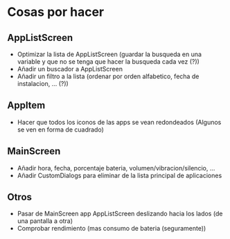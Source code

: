 # Cosas por hacer

## AppListScreen

- Optimizar la lista de AppListScreen (guardar la busqueda en una variable y que no se tenga que hacer la busqueda cada vez (?))
- Añadir un buscador a AppListScreen
- Añadir un filtro a la lista (ordenar por orden alfabetico, fecha de instalacion, ... (?))

## AppItem

- Hacer que todos los iconos de las apps se vean redondeados (Algunos se ven en forma de cuadrado)

## MainScreen

- Añadir hora, fecha, porcentaje bateria, volumen/vibracion/silencio, ...
- Añadir CustomDialogs para eliminar de la lista principal de aplicaciones

## Otros

- Pasar de MainScreen app AppListScreen deslizando hacia los lados (de una pantalla a otra)
- Comprobar rendimiento (mas consumo de bateria (seguramente))